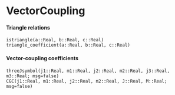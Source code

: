 # VectorCoupling

#### Triangle relations

```@docs
istriangle(a::Real, b::Real, c::Real)
triangle_coefficient(a::Real, b::Real, c::Real)
```
#### Vector-coupling coefficients

```@docs
threeJsymbol(j1::Real, m1::Real, j2::Real, m2::Real, j3::Real, m3::Real; msg=false)
CGC(j1::Real, m1::Real, j2::Real, m2::Real, J::Real, M::Real; msg=false)
```
